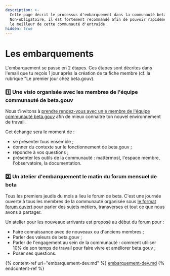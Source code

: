```yaml
---
description: >-
  Cette page décrit le processus d'embarquement dans la communauté beta.gouv.
  Non-obligatoire, il est fortement recommandé afin de pouvoir rapidement tirer
  le meilleur de cette communauté d'entraide.
hidden: true
---
```


# Les embarquements

L'embarquement se passe en 2 étapes. Ces étapes sont décrites dans l'email que tu reçois 1 jour après la création de ta fiche membre (cf. la rubrique "Le premier jour chez beta.gouv).

### **1️⃣ Une visio organisée avec les membres de l'équipe communauté de beta.gouv**

Nous t'invitons à [prendre rendez-vous avec un·e membre de l'équipe communauté beta.gouv](https://airtable.com/shr5Uaqje8eV9BabU) afin de mieux connaitre ton nouvel environnement de travail.

Cet échange sera le moment de :

* se présenter tous ensemble ;
* donner du contexte sur le fonctionnement de beta.gouv ;
* répondre à vos questions ;
* présenter les outils de la communauté : mattermost, l'espace membre, l'observatoire, la documentation.

### **2️⃣ Un atelier d'embarquement le matin du forum mensuel de beta**

Tous les premiers jeudis du mois a lieu le forum de beta. C'est une journée ouverte à tous les membres de la communauté organisée sous [le format forum ouvert](https://fr.wikipedia.org/wiki/M%C3%A9thodologie\_Forum\_Ouvert) pour parler des sujets métiers, transverses et tout ce que nous avons à partager.

Un atelier pour les nouveaux arrivants est proposé au début du forum pour :

* Faire connaissance avec de nouveaux ou d'anciens membres ;
* Parler des valeurs de beta.gouv ;
* Parler de l'engagement au sein de la communauté : comment utiliser 10% de son temps de travail pour faire vivre et améliorer beta.gouv ;
* Poser ses questions.

{% content-ref url="embarquement-dev.md" %}
[embarquement-dev.md](embarquement-dev.md)
{% endcontent-ref %}
